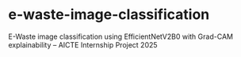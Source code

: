 # e-waste-image-classification
E-Waste image classification using EfficientNetV2B0 with Grad-CAM explainability – AICTE Internship Project 2025
